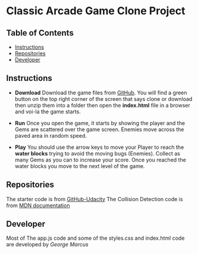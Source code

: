 # Classic Arcade Game Clone Project

## Table of Contents

- [Instructions](#instructions)
- [Repositories](#Repositories)
- [Developer](#Developer)

## Instructions

- **Download**
 Download the game files from [GitHub](https://github.com/GeorgeMarcusPh/classic-arcade-game-clone). You will find a green button on the top right corner of the screen that says clone or download then unzip them into a folder then open the **index.html** file in a browser and voi-la the game starts.

- **Run**
 Once you open the game, it starts by showing the player and the Gems are scattered over the game screen. Enemies move across the paved area in random speed. 

- **Play**
You should use the arrow keys to move your Player to reach the **water blocks**
trying to avoid the moving bugs (Enemies). Collect as many Gems as you can to increase your score. Once you reached the water blocks you move to the next level of the game.

## Repositories

The starter code is from [GitHub-Udacity](https://github.com/udacity/frontend-nanodegree-arcade-game)
The Collision Detection code is from [MDN documentation](https://developer.mozilla.org/en-US/docs/Games/Techniques/2D_collision_detection)


## Developer 
Most of The app.js code and some of the styles.css and index.html code are developed by *George Marcus*

